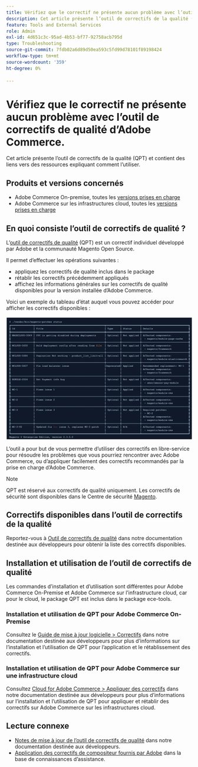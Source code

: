 ```yaml
---
title: Vérifiez que le correctif ne présente aucun problème avec l’outil de correctifs de qualité d’Adobe Commerce.
description: Cet article présente l’outil de correctifs de la qualité (QPT) et contient des liens vers des ressources expliquant comment l’utiliser.
feature: Tools and External Services
role: Admin
exl-id: 4d651c3c-95ad-4b53-bf77-92758acb795d
type: Troubleshooting
source-git-commit: 7fdb02a6d89d50ea593c5fd99d78101f89198424
workflow-type: tm+mt
source-wordcount: '359'
ht-degree: 0%

---
```


# Vérifiez que le correctif ne présente aucun problème avec l’outil de correctifs de qualité d’Adobe Commerce.

Cet article présente l’outil de correctifs de la qualité (QPT) et contient des liens vers des ressources expliquant comment l’utiliser.

## Produits et versions concernés

* Adobe Commerce On-premise, toutes les [versions prises en charge](https://www.adobe.com/content/dam/cc/en/legal/terms/enterprise/pdfs/Adobe-Commerce-Software-Lifecycle-Policy.pdf)
* Adobe Commerce sur les infrastructures cloud, toutes les [versions prises en charge](https://www.adobe.com/content/dam/cc/en/legal/terms/enterprise/pdfs/Adobe-Commerce-Software-Lifecycle-Policy.pdf)

## En quoi consiste l’outil de correctifs de qualité ?

L’[outil de correctifs de qualité](https://github.com/magento/quality-patches) (QPT) est un correctif individuel développé par Adobe et la communauté Magento Open Source.

Il permet d’effectuer les opérations suivantes :

* appliquez les correctifs de qualité inclus dans le package
* rétablir les correctifs précédemment appliqués
* affichez les informations générales sur les correctifs de qualité disponibles pour la version installée d’Adobe Commerce.

Voici un exemple du tableau d’état auquel vous pouvez accéder pour afficher les correctifs disponibles :

![Magento_patches_list](/help/assets/tools/status_table.png)

L’outil a pour but de vous permettre d’utiliser des correctifs en libre-service pour résoudre les problèmes que vous pourriez rencontrer avec Adobe Commerce, ou d’appliquer facilement des correctifs recommandés par la prise en charge d’Adobe Commerce.

>[!NOTE]
>
>QPT est réservé aux correctifs de qualité uniquement. Les correctifs de sécurité sont disponibles dans le Centre de sécurité [Magento](https://experienceleague.adobe.com/fr/docs/commerce-operations/release/notes/overview).

## Correctifs disponibles dans l’outil de correctifs de la qualité

Reportez-vous à [Outil de correctifs de qualité](https://experienceleague.adobe.com/tools/commerce-quality-patches/index.html?lang=fr) dans notre documentation destinée aux développeurs pour obtenir la liste des correctifs disponibles.

## Installation et utilisation de l’outil de correctifs de qualité

Les commandes d’installation et d’utilisation sont différentes pour Adobe Commerce On-Premise et Adobe Commerce sur l’infrastructure cloud, car pour le cloud, le package QPT est inclus dans le package ece-tools.

### Installation et utilisation de QPT pour Adobe Commerce On-Premise

Consultez le [Guide de mise à jour logicielle > Correctifs](https://experienceleague.adobe.com/fr/docs/commerce-operations/tools/quality-patches-tool/usage) dans notre documentation destinée aux développeurs pour plus d’informations sur l’installation et l’utilisation de QPT pour l’application et le rétablissement des correctifs.

### Installation et utilisation de QPT pour Adobe Commerce sur une infrastructure cloud

Consultez [Cloud for Adobe Commerce > Appliquer des correctifs](https://experienceleague.adobe.com/fr/docs/commerce-cloud-service/user-guide/develop/upgrade/apply-patches) dans notre documentation destinée aux développeurs pour plus d’informations sur l’installation et l’utilisation de QPT pour appliquer et rétablir des correctifs sur Adobe Commerce sur les infrastructures cloud.

## Lecture connexe

* [Notes de mise à jour de l’outil de correctifs de qualité](https://experienceleague.adobe.com/fr/docs/commerce-operations/tools/quality-patches-tool/release-notes) dans notre documentation destinée aux développeurs.
* [Application des correctifs de compositeur fournis par Adobe](https://experienceleague.adobe.com/fr/docs/commerce-knowledge-base/kb/how-to/how-to-apply-a-composer-patch-provided-by-magento) dans la base de connaissances d’assistance.
